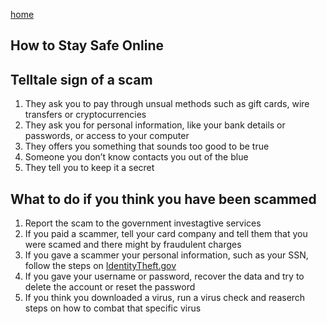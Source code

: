 [home](https://shilab66.github.io/O.S.O/index)<br>

## How to Stay Safe Online

## Telltale sign of a scam

1. They ask you to pay through unsual methods such as gift cards, wire transfers or cryptocurrencies
2. They ask you for personal information, like your bank details or passwords, or access to your computer
3. They offers you something that sounds too good to be true
4. Someone you don’t know contacts you out of the blue
5. They tell you to keep it a secret

## What to do if you think you have been scammed

1. Report the scam to the government investagtive services
2. If you paid a scammer, tell your card company and tell them that you were scamed and there might by fraudulent charges
3. If you gave a scammer your personal information, such as your SSN, follow the steps on [IdentityTheft.gov](IdentityTheft.gov)
4. If you gave your username or password, recover the data and try to delete the account or reset the password
5. If you think you downloaded a virus, run a virus check and reaserch steps on how to combat that specific virus
